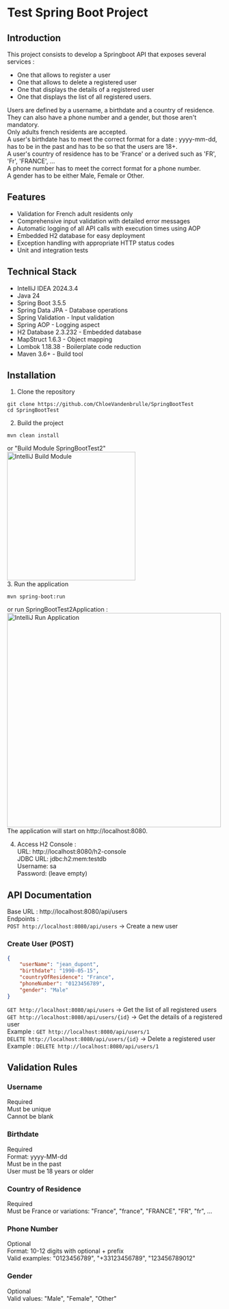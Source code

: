 # Test Spring Boot Project
## Introduction
This project consists to develop a Springboot API that exposes several services :

* One that allows to register a user
* One that allows to delete a registered user
* One that displays the details of a registered user
* One that displays the list of all registered users.

Users are defined by a username, a birthdate and a country of residence. They can also have a phone number and a gender, but those aren't mandatory.  
Only adults french residents are accepted.  
A user's birthdate has to meet the correct format for a date : yyyy-mm-dd, has to be in the past and has to be so that the users are 18+.  
A user's country of residence has to be 'France' or a derived such as 'FR', 'Fr', 'FRANCE', ...  
A phone number has to meet the correct format for a phone number.  
A gender has to be either Male, Female or Other.  

## Features
* Validation for French adult residents only
* Comprehensive input validation with detailed error messages
* Automatic logging of all API calls with execution times using AOP
* Embedded H2 database for easy deployment
* Exception handling with appropriate HTTP status codes
* Unit and integration tests

## Technical Stack
* IntelliJ IDEA 2024.3.4
* Java 24
* Spring Boot 3.5.5
* Spring Data JPA - Database operations
* Spring Validation - Input validation
* Spring AOP - Logging aspect
* H2 Database 2.3.232 - Embedded database
* MapStruct 1.6.3 - Object mapping
* Lombok 1.18.38 - Boilerplate code reduction
* Maven 3.6+ - Build tool

## Installation
1. Clone the repository 
```console
git clone https://github.com/ChloeVandenbrulle/SpringBootTest
cd SpringBootTest
```

2. Build the project
```console
mvn clean install
```
or "Build Module SpringBootTest2"  
<img width="300" alt="IntelliJ Build Module" src="https://github.com/user-attachments/assets/94ef08e8-9c7b-4b76-86df-da42fcccbda4" />  
3. Run the application
```console
mvn spring-boot:run
```
or run SpringBootTest2Application :  
<img width="500" alt="IntelliJ Run Application" src="https://github.com/user-attachments/assets/e527921c-cf5a-4f02-b039-88d351a4488f" />  
The application will start on http://localhost:8080.

4. Access H2 Console :  
URL: http://localhost:8080/h2-console  
JDBC URL: jdbc:h2:mem:testdb  
Username: sa  
Password: (leave empty)  

## API Documentation
Base URL : http://localhost:8080/api/users  
Endpoints :  
```POST http://localhost:8080/api/users``` -> Create a new user  
### Create User (POST)
```json
{
    "userName": "jean_dupont",
    "birthdate": "1990-05-15",
    "countryOfResidence": "France",
    "phoneNumber": "0123456789",
    "gender": "Male"
}
```
```GET http://localhost:8080/api/users``` -> Get the list of all registered users  
```GET http://localhost:8080/api/users/{id}``` -> Get the details of a registered user   
Example : ```GET http://localhost:8080/api/users/1```  
```DELETE http://localhost:8080/api/users/{id}``` -> Delete a registered user  
Example : ```DELETE http://localhost:8080/api/users/1```  

## Validation Rules
### Username
Required  
Must be unique  
Cannot be blank  

### Birthdate
Required  
Format: yyyy-MM-dd  
Must be in the past  
User must be 18 years or older  

### Country of Residence
Required  
Must be France or variations: "France", "france", "FRANCE", "FR", "fr", ...  

### Phone Number
Optional  
Format: 10-12 digits with optional + prefix  
Valid examples: "0123456789", "+33123456789", "123456789012"  

### Gender
Optional  
Valid values: "Male", "Female", "Other"  

